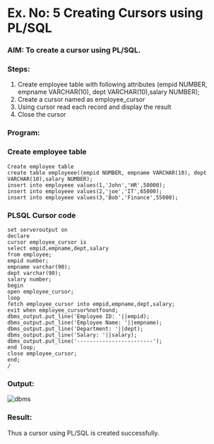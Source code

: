 # Ex. No: 5 Creating Cursors using PL/SQL

### AIM: To create a cursor using PL/SQL.

### Steps:
1. Create employee table with following attributes (empid NUMBER, empname VARCHAR(10), dept VARCHAR(10),salary NUMBER);
2. Create a cursor named as employee_cursor
3. Using cursor read each record and display the result
4. Close the cursor

### Program:
### Create employee table
```
Create employee table
create table employeee((empid NUMBER, empname VARCHAR(10), dept VARCHAR(10),salary NUMBER);
insert into employeee values(1,'John','HR',50000);
insert into employeee values(2,'joe','IT',65000);
insert into employeee values(3,'Bob','Finance',55000);
```

### PLSQL Cursor code
~~~
set serveroutput on 
declare
cursor employee_cursor is
select empid,empname,dept,salary
from employee;
empid number;
empname varchar(90);
dept varchar(90);
salary number;
begin
open employee_cursor;
loop
fetch employee_cursor into empid,empname,dept,salary;
exit when employee_cursor%notfound;
dbms_output.put_line('Employee ID: '||empid);
dbms_output.put_line('Employee Name: '||empname);
dbms_output.put_line('Department: '||dept);
dbms_output.put_line('Salary: '||salary);
dbms_output.put_line('------------------------');
end loop;
close employee_cursor;
end;
/
~~~

### Output:
![dbms](https://github.com/vidhyadharan-03/Ex-no-6-Creating-Cursors-using-PL-SQL/assets/114286357/a9657754-9e0f-44b8-9f30-8901eb7b2a9f)

### Result:
Thus a cursor using PL/SQL is created successfully.
